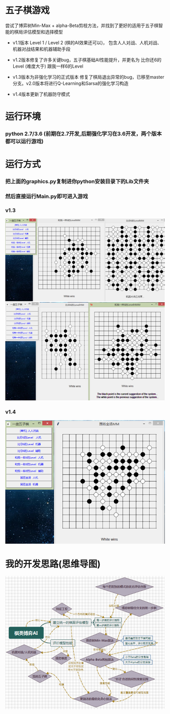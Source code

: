 # 五子棋游戏
尝试了博弈树Min-Max + alpha-Beta剪枝方法，并找到了更好的适用于五子棋智能的棋局评估模型和选择模型

* v1.1版本 Level 1 / Level 2 (棋的AI效果还可以)，
包含人人对战、人机对战、机器对战结果和机器辅助手段

* v1.2版本修复了许多关键bug，五子棋基础AI性能提升，并更名为 比你还6的Level (难度大于) 跟我一样6的Level 

* v1.3版本为非强化学习的正式版本 修复了棋局退出异常的bug，已移至master分支。v2.0版本将进行Q-Learning和Sarsa的强化学习构造

* v1.4版本更新了机器防守模式

# 运行环境
### python 2.7/3.6 (前期在2.7开发,后期强化学习在3.6开发，两个版本都可以运行游戏)

# 运行方式
### 把上面的graphics.py复制进你python安装目录下的Lib文件夹
### 然后直接运行Main.py即可进入游戏
### v1.3
![机器对战可以看出第一个level博弈性能比较均衡](2.png)
![输给自己写的五子棋](1.png)
### v1.4
![](3.png)

# 我的开发思路(思维导图)
![游戏基础AI](dev.png)